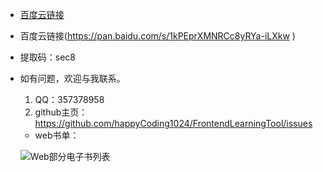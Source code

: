 - [百度云链接](https://pan.baidu.com/s/1kPEprXMNRCc8yRYa-iLXkw )
- 百度云链接(https://pan.baidu.com/s/1kPEprXMNRCc8yRYa-iLXkw )
- 提取码：sec8
- 如有问题，欢迎与我联系。
  1. QQ：357378958
  2. github主页：https://github.com/happyCoding1024/FrontendLearningTool/issues
  - web书单：
  
  ![Web部分电子书列表](https://happycoding1024.github.io/FrontendLearningTool/img//电子书列表/web.png)